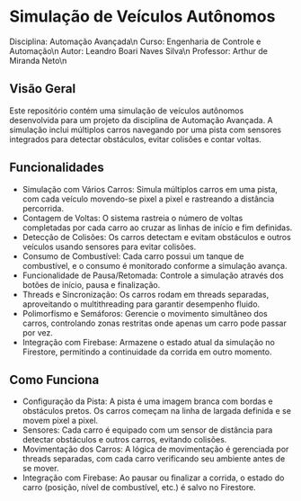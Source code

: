 # Simulação de Veículos Autônomos

Disciplina: Automação Avançada\n
Curso: Engenharia de Controle e Automação\n
Autor: Leandro Boari Naves Silva\n
Professor: Arthur de Miranda Neto\n

## Visão Geral
Este repositório contém uma simulação de veículos autônomos desenvolvida para um projeto da disciplina de Automação Avançada. A simulação inclui múltiplos carros navegando por uma pista com sensores integrados para detectar obstáculos, evitar colisões e contar voltas.

## Funcionalidades
- Simulação com Vários Carros: Simula múltiplos carros em uma pista, com cada veículo movendo-se pixel a pixel e rastreando a distância percorrida.
- Contagem de Voltas: O sistema rastreia o número de voltas completadas por cada carro ao cruzar as linhas de início e fim definidas.
- Detecção de Colisões: Os carros detectam e evitam obstáculos e outros veículos usando sensores para evitar colisões.
- Consumo de Combustível: Cada carro possui um tanque de combustível, e o consumo é monitorado conforme a simulação avança.
- Funcionalidade de Pausa/Retomada: Controle a simulação através dos botões de início, pausa e finalização.
- Threads e Sincronização: Os carros rodam em threads separadas, aproveitando o multithreading para garantir desempenho fluido.
- Polimorfismo e Semáforos: Gerencie o movimento simultâneo dos carros, controlando zonas restritas onde apenas um carro pode passar por vez.
- Integração com Firebase: Armazene o estado atual da simulação no Firestore, permitindo a continuidade da corrida em outro momento.

## Como Funciona
- Configuração da Pista: A pista é uma imagem branca com bordas e obstáculos pretos. Os carros começam na linha de largada definida e se movem pixel a pixel.
- Sensores: Cada carro é equipado com um sensor de distância para detectar obstáculos e outros carros, evitando colisões.
- Movimentação dos Carros: A lógica de movimentação é gerenciada por threads separadas, com cada carro verificando seu ambiente antes de se mover.
- Integração com Firebase: Ao pausar ou finalizar a corrida, o estado do carro (posição, nível de combustível, etc.) é salvo no Firestore.
